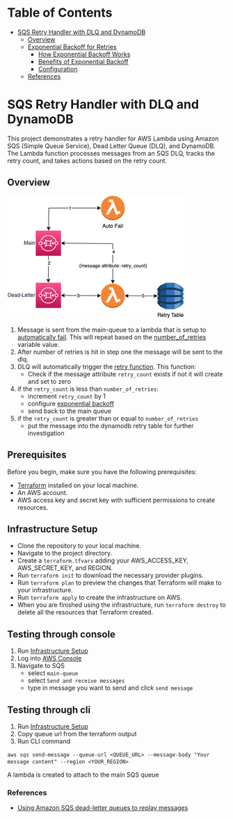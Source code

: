# Table of Contents
- [SQS Retry Handler with DLQ and DynamoDB](#sqs-retry-handler-with-dlq-and-dynamodb)
  - [Overview](#overview)
  - [Exponential Backoff for Retries](#exponential-backoff-for-retries)
    - [How Exponential Backoff Works](#how-exponential-backoff-works)
    - [Benefits of Exponential Backoff](#benefits-of-exponential-backoff)
    - [Configuration](#configuration)
  - [References](#references)

# SQS Retry Handler with DLQ and DynamoDB

This project demonstrates a retry handler for AWS Lambda using Amazon SQS (Simple Queue Service), Dead Letter Queue (DLQ), and DynamoDB. The Lambda function processes messages from an SQS DLQ, tracks the retry count, and takes actions based on the retry count.

## Overview

![Topology](./documentation/Topology.drawio.png)

1. Message is sent from the main-queue to a lambda that is setup to [automatically fail](./files/autofail.py). This will repeat based on the [number_of_retries](./variables.tf) variable value.
2. After number of retries is hit in step one the message will be sent to the dlq.  
3. DLQ will automatically trigger the [retry function](./files/dynamoinsert.py).  This function:
    - Check if the message attribute `retry_count` exists if not it will create and set to zero
4. if the `retry_count` is less than `number_of_retries`:
    - increment `retry_count` by 1
    - configure [exponential backoff](./documentation/EXPONENTIAL.MD)
    - send back to the main queue
5. if the `retry_count` is greater than or equal to `number_of_retries`
    - put the message into the dynamodb retry table for further investigation

## Prerequisites
Before you begin, make sure you have the following prerequisites:

* [Terraform](https://developer.hashicorp.com/terraform/tutorials/aws-get-started/install-cli) installed on your local machine.
* An AWS account.
* AWS access key and secret key with sufficient permissions to create resources.

## Infrastructure Setup

* Clone the repository to your local machine.
* Navigate to the project directory.
* Create a `terraform.tfvars` adding your AWS_ACCESS_KEY, AWS_SECRET_KEY, and REGION.
* Run `terraform init` to download the necessary provider plugins.
* Run `terraform plan` to preview the changes that Terraform will make to your infrastructure.
* Run `terraform apply` to create the infrastructure on AWS.
* When you are finished using the infrastructure, run `terraform destroy` to delete all the resources that Terraform created.

## Testing through console

1. Run [Infrastructure Setup](#infrastructure-setup)
2. Log into [AWS Console](https://aws.amazon.com/console/)
3. Navigate to SQS
    - select `main-queue`
    - select `Send and receive messages`
    - type in message you want to send and click `send message`

## Testing through cli

1. Run [Infrastructure Setup](#infrastructure-setup)
2. Copy queue url from the terraform output
3. Run CLI command

```cli
aws sqs send-message --queue-url <QUEUE_URL> --message-body "Your message content" --region <YOUR_REGION>
```

A lambda is created to attach to the main SQS queue
### References

- [Using Amazon SQS dead-letter queues to replay messages](https://aws.amazon.com/blogs/compute/using-amazon-sqs-dead-letter-queues-to-replay-messages/)

